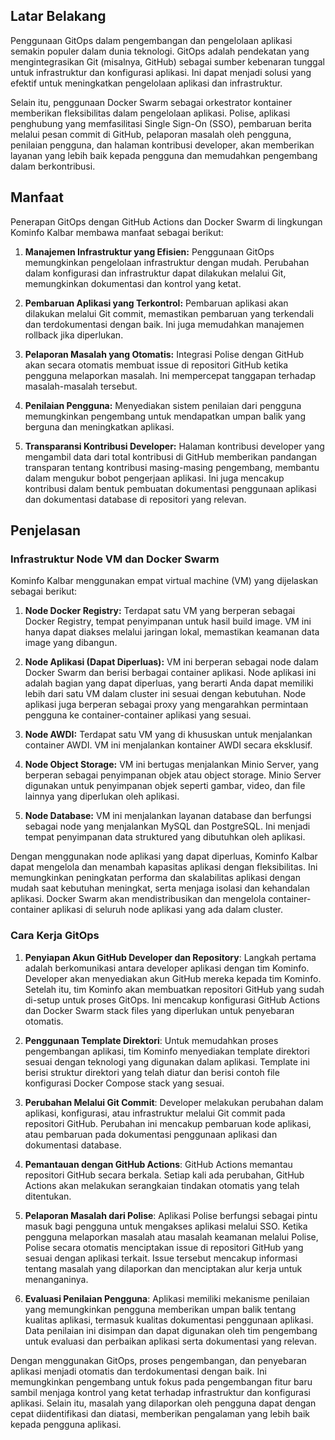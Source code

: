 ## Latar Belakang

Penggunaan GitOps dalam pengembangan dan pengelolaan aplikasi semakin populer dalam dunia teknologi. GitOps adalah pendekatan yang mengintegrasikan Git (misalnya, GitHub) sebagai sumber kebenaran tunggal untuk infrastruktur dan konfigurasi aplikasi. Ini dapat menjadi solusi yang efektif untuk meningkatkan pengelolaan aplikasi dan infrastruktur.

Selain itu, penggunaan Docker Swarm sebagai orkestrator kontainer memberikan fleksibilitas dalam pengelolaan aplikasi. Polise, aplikasi penghubung yang memfasilitasi Single Sign-On (SSO), pembaruan berita melalui pesan commit di GitHub, pelaporan masalah oleh pengguna, penilaian pengguna, dan halaman kontribusi developer, akan memberikan layanan yang lebih baik kepada pengguna dan memudahkan pengembang dalam berkontribusi.


## Manfaat

Penerapan GitOps dengan GitHub Actions dan Docker Swarm di lingkungan Kominfo Kalbar membawa manfaat sebagai berikut:

1. **Manajemen Infrastruktur yang Efisien:** Penggunaan GitOps memungkinkan pengelolaan infrastruktur dengan mudah. Perubahan dalam konfigurasi dan infrastruktur dapat dilakukan melalui Git, memungkinkan dokumentasi dan kontrol yang ketat.

2. **Pembaruan Aplikasi yang Terkontrol:** Pembaruan aplikasi akan dilakukan melalui Git commit, memastikan pembaruan yang terkendali dan terdokumentasi dengan baik. Ini juga memudahkan manajemen rollback jika diperlukan.

3. **Pelaporan Masalah yang Otomatis:** Integrasi Polise dengan GitHub akan secara otomatis membuat issue di repositori GitHub ketika pengguna melaporkan masalah. Ini mempercepat tanggapan terhadap masalah-masalah tersebut.

4. **Penilaian Pengguna:** Menyediakan sistem penilaian dari pengguna memungkinkan pengembang untuk mendapatkan umpan balik yang berguna dan meningkatkan aplikasi.

5. **Transparansi Kontribusi Developer:** Halaman kontribusi developer yang mengambil data dari total kontribusi di GitHub memberikan pandangan transparan tentang kontribusi masing-masing pengembang, membantu dalam mengukur bobot pengerjaan aplikasi. Ini juga mencakup kontribusi dalam bentuk pembuatan dokumentasi penggunaan aplikasi dan dokumentasi database di repositori yang relevan.

## Penjelasan

### Infrastruktur Node VM dan Docker Swarm

Kominfo Kalbar menggunakan empat virtual machine (VM) yang dijelaskan sebagai berikut:

1. **Node Docker Registry:** Terdapat satu VM yang berperan sebagai Docker Registry, tempat penyimpanan untuk hasil build image. VM ini hanya dapat diakses melalui jaringan lokal, memastikan keamanan data image yang dibangun.

2. **Node Aplikasi (Dapat Diperluas):** VM ini berperan sebagai node dalam Docker Swarm dan berisi berbagai container aplikasi. Node aplikasi ini adalah bagian yang dapat diperluas, yang berarti Anda dapat memiliki lebih dari satu VM dalam cluster ini sesuai dengan kebutuhan. Node aplikasi juga berperan sebagai proxy yang mengarahkan permintaan pengguna ke container-container aplikasi yang sesuai.

3. **Node AWDI:** Terdapat satu VM yang di khususkan untuk menjalankan container AWDI. VM ini menjalankan kontainer AWDI secara eksklusif.

4. **Node Object Storage:** VM ini bertugas menjalankan Minio Server, yang berperan sebagai penyimpanan objek atau object storage. Minio Server digunakan untuk penyimpanan objek seperti gambar, video, dan file lainnya yang diperlukan oleh aplikasi.

5. **Node Database:** VM ini menjalankan layanan database dan berfungsi sebagai node yang menjalankan MySQL dan PostgreSQL. Ini menjadi tempat penyimpanan data struktured yang dibutuhkan oleh aplikasi.

Dengan menggunakan node aplikasi yang dapat diperluas, Kominfo Kalbar dapat mengelola dan menambah kapasitas aplikasi dengan fleksibilitas. Ini memungkinkan peningkatan performa dan skalabilitas aplikasi dengan mudah saat kebutuhan meningkat, serta menjaga isolasi dan kehandalan aplikasi. Docker Swarm akan mendistribusikan dan mengelola container-container aplikasi di seluruh node aplikasi yang ada dalam cluster.

### Cara Kerja GitOps

1. **Penyiapan Akun GitHub Developer dan Repository**: Langkah pertama adalah berkomunikasi antara developer aplikasi dengan tim Kominfo. Developer akan menyediakan akun GitHub mereka kepada tim Kominfo. Setelah itu, tim Kominfo akan membuatkan repositori GitHub yang sudah di-setup untuk proses GitOps. Ini mencakup konfigurasi GitHub Actions dan Docker Swarm stack files yang diperlukan untuk penyebaran otomatis.

2. **Penggunaan Template Direktori**: Untuk memudahkan proses pengembangan aplikasi, tim Kominfo menyediakan template direktori sesuai dengan teknologi yang digunakan dalam aplikasi. Template ini berisi struktur direktori yang telah diatur dan berisi contoh file konfigurasi Docker Compose stack yang sesuai.

3. **Perubahan Melalui Git Commit**: Developer melakukan perubahan dalam aplikasi, konfigurasi, atau infrastruktur melalui Git commit pada repositori GitHub. Perubahan ini mencakup pembaruan kode aplikasi, atau pembaruan pada dokumentasi penggunaan aplikasi dan dokumentasi database.

4. **Pemantauan dengan GitHub Actions**: GitHub Actions memantau repositori GitHub secara berkala. Setiap kali ada perubahan, GitHub Actions akan melakukan serangkaian tindakan otomatis yang telah ditentukan.

5. **Pelaporan Masalah dari Polise**: Aplikasi Polise berfungsi sebagai pintu masuk bagi pengguna untuk mengakses aplikasi melalui SSO. Ketika pengguna melaporkan masalah atau masalah keamanan melalui Polise, Polise secara otomatis menciptakan issue di repositori GitHub yang sesuai dengan aplikasi terkait. Issue tersebut mencakup informasi tentang masalah yang dilaporkan dan menciptakan alur kerja untuk menanganinya.

6. **Evaluasi Penilaian Pengguna**: Aplikasi memiliki mekanisme penilaian yang memungkinkan pengguna memberikan umpan balik tentang kualitas aplikasi, termasuk kualitas dokumentasi penggunaan aplikasi. Data penilaian ini disimpan dan dapat digunakan oleh tim pengembang untuk evaluasi dan perbaikan aplikasi serta dokumentasi yang relevan.

Dengan menggunakan GitOps, proses pengembangan, dan penyebaran aplikasi menjadi otomatis dan terdokumentasi dengan baik. Ini memungkinkan pengembang untuk fokus pada pengembangan fitur baru sambil menjaga kontrol yang ketat terhadap infrastruktur dan konfigurasi aplikasi. Selain itu, masalah yang dilaporkan oleh pengguna dapat dengan cepat diidentifikasi dan diatasi, memberikan pengalaman yang lebih baik kepada pengguna aplikasi.
